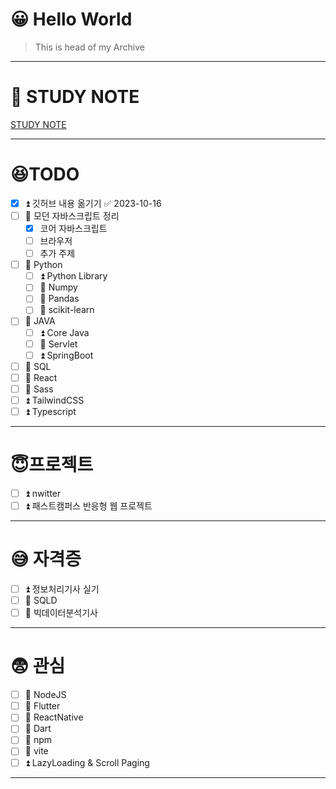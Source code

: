 # 😀 Hello World
> This is head of my Archive
---
# 🎈 STUDY NOTE

[STUDY NOTE](Head/Main.md)

---
# 😆TODO

- [x] ⏫ 깃허브 내용 옮기기 ✅ 2023-10-16
- [ ] 🔼 모던 자바스크립트 정리
	- [x] 코어 자바스크립트
	- [ ] 브라우저
	- [ ] 추가 주제
- [ ] 🔼 Python 
	- [ ] ⏫ Python Library
	- [ ] 🔼 Numpy
	- [ ] 🔼 Pandas
	- [ ] 🔼 scikit-learn
- [ ] 🔼 JAVA
	- [ ] ⏫ Core Java
	- [ ] 🔼 Servlet
	- [ ] ⏫ SpringBoot
- [ ] 🔼 SQL
- [ ] 🔼 React
- [ ] 🔼 Sass
- [ ] ⏫ TailwindCSS
- [ ] ⏫ Typescript

---
# 😇프로젝트

- [ ] ⏫ nwitter
- [ ] ⏫ 패스트캠퍼스 반응형 웹 프로젝트

---
# 😅 자격증

- [ ] ⏫ 정보처리기사 실기
- [ ] 🔼 SQLD
- [ ] 🔼 빅데이터분석기사

---
# 😨 관심

- [ ] 🔼 NodeJS
- [ ] 🔼 Flutter
- [ ] 🔼 ReactNative
- [ ] 🔼 Dart
- [ ] 🔼 npm
- [ ] 🔼 vite
- [ ] ⏫ LazyLoading & Scroll Paging
---
